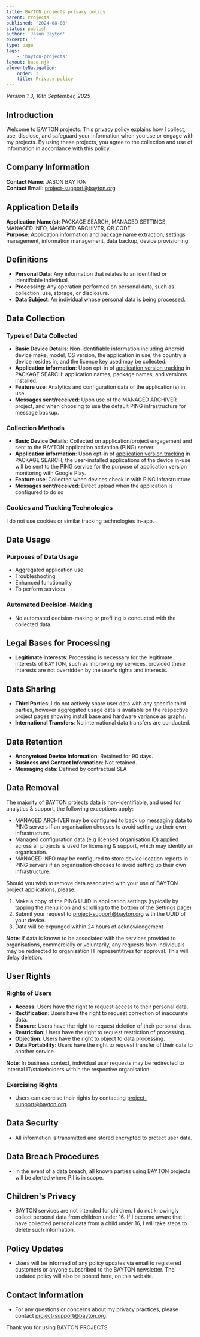 ```yaml
---
title: BAYTON projects privacy policy
parent: Projects
published: '2024-08-08'
status: publish
author: 'Jason Bayton'
excerpt: ''
type: page
tags: 
    - 'bayton-projects'
layout: base.njk
eleventyNavigation: 
    order: 3
    title: Privacy policy
---
```

_Version 1.3, 10th September, 2025_

## Introduction

Welcome to BAYTON projects. This privacy policy explains how I collect, use, disclose, and safeguard your information when you use or engage with my projects. By using these projects, you agree to the collection and use of information in accordance with this policy.

## Company Information

**Contact Name**: JASON BAYTON  
**Contact Email**: [project-support@bayton.org](mailto:project-support@bayton.org)

## Application Details

**Application Name(s)**: PACKAGE SEARCH, MANAGED SETTINGS, MANAGED INFO, MANAGED ARCHIVER, QR CODE  
**Purpose**: Application information and package name extraction, settings management, information management, data backup, device provisioning.

## Definitions

- **Personal Data**: Any information that relates to an identified or identifiable individual.
- **Processing**: Any operation performed on personal data, such as collection, use, storage, or disclosure.
- **Data Subject**: An individual whose personal data is being processed.

## Data Collection

### Types of Data Collected

- **Basic Device Details**: Non-identifiable information including Android device make, model, OS version, the application in use, the country a device resides in, and the licence key used may be collected.
- **Application information**: Upon opt-in of [application version tracking](/projects/package-search/support/enable-package-sync) in PACKAGE SEARCH: application names, package names, and versions installed.
- **Feature use**: Analytics and configuration data of the application(s) in use.
- **Messages sent/received**: Upon use of the MANAGED ARCHIVER project, and when choosing to use the default PING infrastructure for message backup. 

### Collection Methods

- **Basic Device Details**: Collected on application/project engagement and sent to the BAYTON application activation (PING) server.
- **Application information**: Upon opt-in of [application version tracking](/projects/package-search/support/enable-package-sync) in PACKAGE SEARCH, the user-installed applications of the device in-use will be sent to the PING service for the purpose of application version monitoring with Google Play.
- **Feature use**: Collected when devices check in with PING infrastructure
- **Messages sent/received**: Direct upload when the application is configured to do so

### Cookies and Tracking Technologies

I do not use cookies or similar tracking technologies in-app.

## Data Usage

### Purposes of Data Usage

- Aggregated application use
- Troubleshooting
- Enhanced functionality
- To perform services

### Automated Decision-Making

- No automated decision-making or profiling is conducted with the collected data.

## Legal Bases for Processing

- **Legitimate Interests**: Processing is necessary for the legitimate interests of BAYTON, such as improving my services, provided these interests are not overridden by the user's rights and interests.

## Data Sharing

- **Third Parties**: I do not actively share user data with any specific third parties, however aggregated usage data is available on the respective project pages showing install base and hardware variance as graphs.
- **International Transfers**: No international data transfers are conducted.

## Data Retention

- **Anonymised Device Information**: Retained for 90 days.
- **Business and Contact Information**: Not retained.
- **Messaging data**: Defined by contractual SLA

## Data Removal

The majority of BAYTON projects data is non-identifiable, and used for analytics & support, the following exceptions apply:

- MANAGED ARCHIVER may be configured to back up messaging data to PING servers if an organisation chooses to avoid setting up their own infrastructure.
- Managed configuration data (e.g licensed organisation ID) applied across all projects is used for licensing & support, which may identify an organisation.
- MANAGED INFO may be configured to store device location reports in PING servers if an organisation chooses to avoid setting up their own infrastructure.

Should you wish to remove data associated with your use of BAYTON project applications, please:

1. Make a copy of the PING UUID in application settings (typically by tapping the menu icon and scrolling to the bottom of the Settings page)
2. Submit your request to [project-support@bayton.org](mailto:project-support@bayton.org) with the UUID of your device.
3. Data will be expunged within 24 hours of acknowledgement

**Note**: If data is known to be associated with the services provided to organisations, commercially or voluntarily, any requests from individuals may be redirected to organisation IT representitives for approval. This will delay deletion.

## User Rights

### Rights of Users

- **Access**: Users have the right to request access to their personal data.
- **Rectification**: Users have the right to request correction of inaccurate data.
- **Erasure**: Users have the right to request deletion of their personal data.
- **Restriction**: Users have the right to request restriction of processing.
- **Objection**: Users have the right to object to data processing.
- **Data Portability**: Users have the right to request transfer of their data to another service.

**Note**: In business context, individual user requests may be redirected to internal IT/stakeholders within the respective organisation.

### Exercising Rights

- Users can exercise their rights by contacting [project-support@bayton.org](mailto:project-support@bayton.org).

## Data Security

- All information is transmitted and stored encrypted to protect user data.

## Data Breach Procedures

- In the event of a data breach, all known parties using BAYTON projects will be alerted where PII is in scope.

## Children's Privacy

- BAYTON services are not intended for children. I do not knowingly collect personal data from children under 16. If I become aware that I have collected personal data from a child under 16, I will take steps to delete such information.

## Policy Updates

- Users will be informed of any policy updates via email to registered customers or anyone subscribed to the BAYTON newsletter. The updated policy will also be posted here, on this website.

## Contact Information

- For any questions or concerns about my privacy practices, please contact [project-support@bayton.org](mailto:project-support@bayton.org).

Thank you for using BAYTON PROJECTS.
